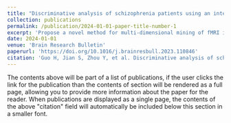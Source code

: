 ```yaml
---
title: "Discriminative analysis of schizophrenia patients using an integrated model combining 3D CNN with 2D CNN: A multimodal MR image and connectomics analysis"
collection: publications
permalink: /publication/2024-01-01-paper-title-number-1
excerpt: 'Propose a novel method for multi-dimensional mining of fMRI image information using an integrated model, uses 2D FC matrices based on gray matter maps and 3D T1 images as the input of the neural network, to do the discriminative analysis of schizophrenia patients.'
date: 2024-01-01
venue: 'Brain Research Bulletin'
paperurl: 'https://doi.org/10.1016/j.brainresbull.2023.110846'
citation: 'Guo H, Jian S, Zhou Y, et al. Discriminative analysis of schizophrenia patients using an integrated model combining 3D CNN with 2D CNN: A multimodal MR image and connectomics analysis[J]. Brain Research Bulletin, 2024, 206: 110846.'
---
```


The contents above will be part of a list of publications, if the user clicks the link for the publication than the contents of section will be rendered as a full page, allowing you to provide more information about the paper for the reader. When publications are displayed as a single page, the contents of the above "citation" field will automatically be included below this section in a smaller font.
